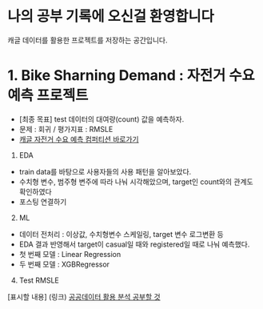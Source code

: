 # 나의 공부 기록에 오신걸 환영합니다

캐글 데이터를 활용한 프로젝트를 저장하는 공간입니다.


# 1. Bike Sharning Demand : 자전거 수요 예측 프로젝트

- [최종 목표] test 데이터의 대여량(count) 값을 예측하자.
- 문제 : 회귀 / 평가지표 : RMSLE
- [캐글 자전거 수요 예측 컴퍼티션 바로가기](https://www.kaggle.com/competitions/bike-sharing-demand/overview)

1. EDA
- train data를 바탕으로 사용자들의 사용 패턴을 알아보았다.
- 수치형 변수, 범주형 변주에 따라 나눠 시각해았으며, target인 count와의 관계도 확인하였다
- 포스팅 연결하기

2. ML
- 데이터 전처리 : 이상값, 수치형변수 스케일링, target 변수 로그변환 등
- EDA 결과 반영해서 target이 casual일 때와 registered일 때로 나눠 예측했다.
- 첫 번째 모델 :   Linear Regression
- 두 번째 모델 : XGBRegressor
4. Test RMSLE




[표시할 내용] (링크)
[공공데이터 활용 분석 공부할 것](https://github.com/corazzon/open-data-analysis-basic)
